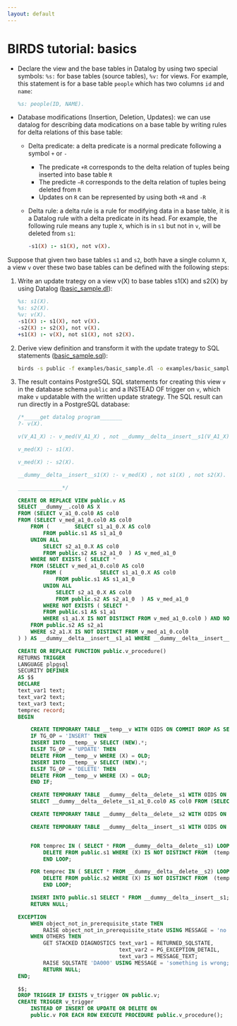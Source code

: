 ```yaml
---
layout: default
---
```


# BIRDS tutorial: basics

* Declare the view and the base tables in Datalog by using two special symbols: `%s:` for base tables (source tables), `%v:` for views. For example, this statement is for a base table `people` which has two columns `id` and `name`:

    ```prolog
    %s: people(ID, NAME).
    ```
* Database modifications (Insertion, Deletion, Updates): we can use datalog for describing data modications on a base table by writing rules for delta relations of this base table:
  * Delta predicate: a delta predicate is a normal predicate following a symbol `+` or `-`
    * The predicate `+R` corresponds to the delta relation of tuples being inserted into base table `R`
    * The predicte `−R` corresponds to the delta relation of tuples being deleted from `R`
    * Updates on `R` can be represented by using both `+R` and `-R`
  * Delta rule: a delta rule is a rule for modifying data in a base table, it is a Datalog rule with a delta predicate in its head. For example, the following rule means any tuple `X`, which is in `s1` but not in `v`, will be deleted from `s1`:

    ```prolog
    -s1(X) :- s1(X), not v(X).
    ```

Suppose that given two base tables `s1` and `s2`, both have a single column `X`, a view `v` over these two base tables can be defined with the following steps:

1. Write an update trategy on a view v(X) to base tables s1(X) and s2(X) by using Datalog ([basic_sample.dl]({{site.github.repository_url}}/tree/master/examples/basic_sample.dl)):

    ```prolog
    %s: s1(X).
    %s: s2(X).
    %v: v(X).
    -s1(X) :- s1(X), not v(X).
    -s2(X) :- s2(X), not v(X).
    +s1(X) :- v(X), not s1(X), not s2(X).
    ```

1. Derive view definition and transform it with the update trategy to SQL statements ([basic_sample.sql]({{site.github.repository_url}}/tree/master/examples/basic_sample.sql)):
    ```bash
    birds -s public -f examples/basic_sample.dl -o examples/basic_sample.sql
    ```

1. The result contains PostgreSQL SQL statements for creating this view `v` in the database schema `public` and a INSTEAD OF trigger on `v`, which make `v` updatable with the written update strategy. The SQL result can run directly in a PostgreSQL database:

    ```sql
    /*_____get datalog program_______
    ?- v(X).

    v(V_A1_X) :- v_med(V_A1_X) , not __dummy__delta__insert__s1(V_A1_X).

    v_med(X) :- s1(X).

    v_med(X) :- s2(X).

    __dummy__delta__insert__s1(X) :- v_med(X) , not s1(X) , not s2(X).

    ______________*/

    CREATE OR REPLACE VIEW public.v AS
    SELECT __dummy__.col0 AS X
    FROM (SELECT v_a1_0.col0 AS col0
    FROM (SELECT v_med_a1_0.col0 AS col0
        FROM (        SELECT s1_a1_0.X AS col0
            FROM public.s1 AS s1_a1_0
        UNION ALL
            SELECT s2_a1_0.X AS col0
            FROM public.s2 AS s2_a1_0  ) AS v_med_a1_0
        WHERE NOT EXISTS ( SELECT *
        FROM (SELECT v_med_a1_0.col0 AS col0
            FROM (            SELECT s1_a1_0.X AS col0
                FROM public.s1 AS s1_a1_0
            UNION ALL
                SELECT s2_a1_0.X AS col0
                FROM public.s2 AS s2_a1_0  ) AS v_med_a1_0
            WHERE NOT EXISTS ( SELECT *
            FROM public.s1 AS s1_a1
            WHERE s1_a1.X IS NOT DISTINCT FROM v_med_a1_0.col0 ) AND NOT EXISTS ( SELECT *
        FROM public.s2 AS s2_a1
        WHERE s2_a1.X IS NOT DISTINCT FROM v_med_a1_0.col0
    ) ) AS __dummy__delta__insert__s1_a1 WHERE __dummy__delta__insert__s1_a1.col0 IS NOT DISTINCT FROM v_med_a1_0.col0 ) ) AS v_a1_0  ) AS __dummy__;

    CREATE OR REPLACE FUNCTION public.v_procedure()
    RETURNS TRIGGER
    LANGUAGE plpgsql
    SECURITY DEFINER
    AS $$
    DECLARE
    text_var1 text;
    text_var2 text;
    text_var3 text;
    temprec record;
    BEGIN

        CREATE TEMPORARY TABLE __temp__v WITH OIDS ON COMMIT DROP AS SELECT * FROM public.v;
        IF TG_OP = 'INSERT' THEN
        INSERT INTO __temp__v SELECT (NEW).*; 
        ELSIF TG_OP = 'UPDATE' THEN
        DELETE FROM __temp__v WHERE (X) = OLD;
        INSERT INTO __temp__v SELECT (NEW).*; 
        ELSIF TG_OP = 'DELETE' THEN
        DELETE FROM __temp__v WHERE (X) = OLD;
        END IF;

        CREATE TEMPORARY TABLE __dummy__delta__delete__s1 WITH OIDS ON COMMIT DROP AS 
        SELECT __dummy__delta__delete__s1_a1_0.col0 AS col0 FROM (SELECT s1_a1_0.X AS col0 FROM public.s1 AS s1_a1_0 WHERE NOT EXISTS ( SELECT * FROM (SELECT __temp__v_a1_0.X AS col0 FROM __temp__v AS __temp__v_a1_0  ) AS v_a1 WHERE v_a1.col0 IS NOT DISTINCT FROM s1_a1_0.X ) ) AS __dummy__delta__delete__s1_a1_0  ;

        CREATE TEMPORARY TABLE __dummy__delta__delete__s2 WITH OIDS ON COMMIT DROP AS SELECT __dummy__delta__delete__s2_a1_0.col0 AS col0 FROM (SELECT s2_a1_0.X AS col0 FROM public.s2 AS s2_a1_0 WHERE NOT EXISTS ( SELECT * FROM (SELECT __temp__v_a1_0.X AS col0 FROM __temp__v AS __temp__v_a1_0  ) AS v_a1 WHERE v_a1.col0 IS NOT DISTINCT FROM s2_a1_0.X ) ) AS __dummy__delta__delete__s2_a1_0  ;

        CREATE TEMPORARY TABLE __dummy__delta__insert__s1 WITH OIDS ON COMMIT DROP AS SELECT __dummy__delta__insert__s1_a1_0.col0 AS col0 FROM (SELECT v_a1_0.col0 AS col0 FROM (SELECT __temp__v_a1_0.X AS col0 FROM __temp__v AS __temp__v_a1_0  ) AS v_a1_0 WHERE NOT EXISTS ( SELECT * FROM public.s1 AS s1_a1 WHERE s1_a1.X IS NOT DISTINCT FROM v_a1_0.col0 ) AND NOT EXISTS ( SELECT * FROM public.s2 AS s2_a1 WHERE s2_a1.X IS NOT DISTINCT FROM v_a1_0.col0 ) ) AS __dummy__delta__insert__s1_a1_0  ; 


        FOR temprec IN ( SELECT * FROM __dummy__delta__delete__s1) LOOP 
            DELETE FROM public.s1 WHERE (X) IS NOT DISTINCT FROM  (temprec.col0);
            END LOOP;

        FOR temprec IN ( SELECT * FROM __dummy__delta__delete__s2) LOOP 
            DELETE FROM public.s2 WHERE (X) IS NOT DISTINCT FROM  (temprec.col0);
            END LOOP;

        INSERT INTO public.s1 SELECT * FROM __dummy__delta__insert__s1;
        RETURN NULL;

    EXCEPTION
        WHEN object_not_in_prerequisite_state THEN
            RAISE object_not_in_prerequisite_state USING MESSAGE = 'no permission to insert to local db';
        WHEN OTHERS THEN
            GET STACKED DIAGNOSTICS text_var1 = RETURNED_SQLSTATE,
                                    text_var2 = PG_EXCEPTION_DETAIL,
                                    text_var3 = MESSAGE_TEXT;
            RAISE SQLSTATE 'DA000' USING MESSAGE = 'something is wrong;; error code: ' || text_var1 || ' ;; ' || text_var2 ||' ;; ' || text_var3;
            RETURN NULL;
    END;
    
    $$;
    DROP TRIGGER IF EXISTS v_trigger ON public.v;
    CREATE TRIGGER v_trigger
        INSTEAD OF INSERT OR UPDATE OR DELETE ON
        public.v FOR EACH ROW EXECUTE PROCEDURE public.v_procedure();
    ```